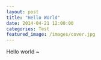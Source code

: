 ```yaml
---
layout: post
title: "Hello World"
date: 2014-04-21 12:00:00
categories: Test
featured_image: /images/cover.jpg
---
```

Hello world ~
